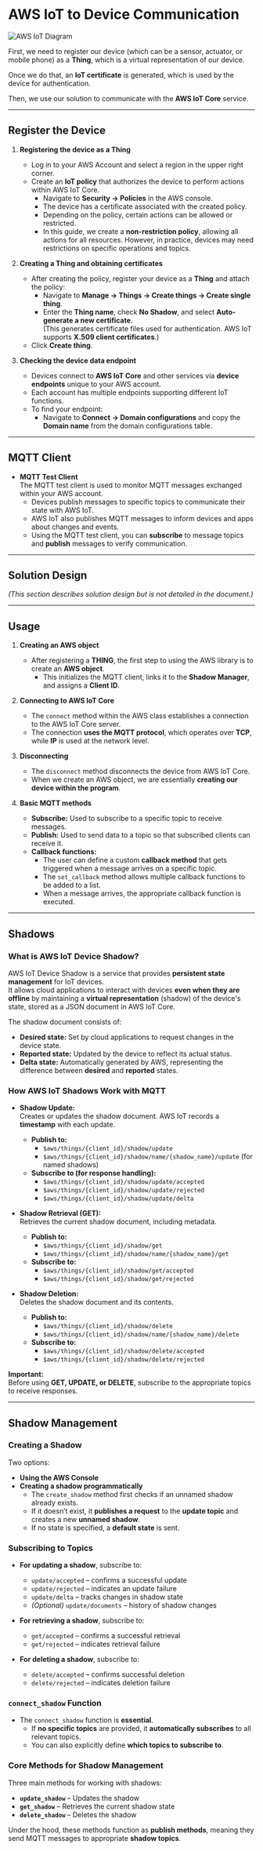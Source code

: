 # AWS IoT to Device Communication

![AWS IoT Diagram](../media/ss1.png)

First, we need to register our device (which can be a sensor, actuator, or mobile phone) as a **Thing**, which is a virtual representation of our device.

Once we do that, an **IoT certificate** is generated, which is used by the device for authentication.  

Then, we use our solution to communicate with the **AWS IoT Core** service.

---

## Register the Device

1. **Registering the device as a Thing**  
   - Log in to your AWS Account and select a region in the upper right corner.
   - Create an **IoT policy** that authorizes the device to perform actions within AWS IoT Core.  
     - Navigate to **Security → Policies** in the AWS console.
     - The device has a certificate associated with the created policy.
     - Depending on the policy, certain actions can be allowed or restricted.
     - In this guide, we create a **non-restriction policy**, allowing all actions for all resources. However, in practice, devices may need restrictions on specific operations and topics.

2. **Creating a Thing and obtaining certificates**  
   - After creating the policy, register your device as a **Thing** and attach the policy:  
     - Navigate to **Manage → Things → Create things → Create single thing**.
     - Enter the **Thing name**, check **No Shadow**, and select **Auto-generate a new certificate**.  
       (This generates certificate files used for authentication. AWS IoT supports **X.509 client certificates**.)
   - Click **Create thing**.

3. **Checking the device data endpoint**  
   - Devices connect to **AWS IoT Core** and other services via **device endpoints** unique to your AWS account.
   - Each account has multiple endpoints supporting different IoT functions.
   - To find your endpoint:  
     - Navigate to **Connect → Domain configurations** and copy the **Domain name** from the domain configurations table.

---

## MQTT Client

- **MQTT Test Client**  
  The MQTT test client is used to monitor MQTT messages exchanged within your AWS account.  
  - Devices publish messages to specific topics to communicate their state with AWS IoT.
  - AWS IoT also publishes MQTT messages to inform devices and apps about changes and events.
  - Using the MQTT test client, you can **subscribe** to message topics and **publish** messages to verify communication.

---

## Solution Design

_(This section describes solution design but is not detailed in the document.)_

---

## Usage

1. **Creating an AWS object**  
   - After registering a **THING**, the first step to using the AWS library is to create an **AWS object**.  
     - This initializes the MQTT client, links it to the **Shadow Manager**, and assigns a **Client ID**.

2. **Connecting to AWS IoT Core**  
   - The `connect` method within the AWS class establishes a connection to the AWS IoT Core server.
   - The connection **uses the MQTT protocol**, which operates over **TCP**, while **IP** is used at the network level.

3. **Disconnecting**  
   - The `disconnect` method disconnects the device from AWS IoT Core.
   - When we create an AWS object, we are essentially **creating our device within the program**.

4. **Basic MQTT methods**  
   - **Subscribe:** Used to subscribe to a specific topic to receive messages.
   - **Publish:** Used to send data to a topic so that subscribed clients can receive it.
   - **Callback functions:**  
     - The user can define a custom **callback method** that gets triggered when a message arrives on a specific topic.
     - The `set_callback` method allows multiple callback functions to be added to a list.
     - When a message arrives, the appropriate callback function is executed.

---

## Shadows

### What is AWS IoT Device Shadow?

AWS IoT Device Shadow is a service that provides **persistent state management** for IoT devices.  
It allows cloud applications to interact with devices **even when they are offline** by maintaining a **virtual representation** (shadow) of the device's state, stored as a JSON document in AWS IoT Core.

The shadow document consists of:
- **Desired state:** Set by cloud applications to request changes in the device state.
- **Reported state:** Updated by the device to reflect its actual status.
- **Delta state:** Automatically generated by AWS, representing the difference between **desired** and **reported** states.

### How AWS IoT Shadows Work with MQTT

- **Shadow Update:**  
  Creates or updates the shadow document. AWS IoT records a **timestamp** with each update.  
  - **Publish to:**
    - `$aws/things/{client_id}/shadow/update`
    - `$aws/things/{client_id}/shadow/name/{shadow_name}/update` (for named shadows)
  - **Subscribe to (for response handling):**
    - `$aws/things/{client_id}/shadow/update/accepted`
    - `$aws/things/{client_id}/shadow/update/rejected`
    - `$aws/things/{client_id}/shadow/update/delta`

- **Shadow Retrieval (GET):**  
  Retrieves the current shadow document, including metadata.  
  - **Publish to:**
    - `$aws/things/{client_id}/shadow/get`
    - `$aws/things/{client_id}/shadow/name/{shadow_name}/get`
  - **Subscribe to:**
    - `$aws/things/{client_id}/shadow/get/accepted`
    - `$aws/things/{client_id}/shadow/get/rejected`

- **Shadow Deletion:**  
  Deletes the shadow document and its contents.  
  - **Publish to:**
    - `$aws/things/{client_id}/shadow/delete`
    - `$aws/things/{client_id}/shadow/name/{shadow_name}/delete`
  - **Subscribe to:**
    - `$aws/things/{client_id}/shadow/delete/accepted`
    - `$aws/things/{client_id}/shadow/delete/rejected`

**Important:**  
Before using **GET, UPDATE, or DELETE**, subscribe to the appropriate topics to receive responses.

---

## Shadow Management

### Creating a Shadow

Two options:
- **Using the AWS Console**
- **Creating a shadow programmatically**  
  - The `create_shadow` method first checks if an unnamed shadow already exists.
  - If it doesn’t exist, it **publishes a request** to the **update topic** and creates a new **unnamed shadow**.
  - If no state is specified, a **default state** is sent.

### Subscribing to Topics

- **For updating a shadow**, subscribe to:
  - `update/accepted` – confirms a successful update
  - `update/rejected` – indicates an update failure
  - `update/delta` – tracks changes in shadow state
  - *(Optional)* `update/documents` – history of shadow changes

- **For retrieving a shadow**, subscribe to:
  - `get/accepted` – confirms a successful retrieval
  - `get/rejected` – indicates retrieval failure

- **For deleting a shadow**, subscribe to:
  - `delete/accepted` – confirms successful deletion
  - `delete/rejected` – indicates deletion failure

### `connect_shadow` Function

- The `connect_shadow` function is **essential**.  
  - If **no specific topics** are provided, it **automatically subscribes** to all relevant topics.
  - You can also explicitly define **which topics to subscribe to**.

### Core Methods for Shadow Management

Three main methods for working with shadows:
- **`update_shadow`** – Updates the shadow
- **`get_shadow`** – Retrieves the current shadow state
- **`delete_shadow`** – Deletes the shadow

Under the hood, these methods function as **publish methods**, meaning they send MQTT messages to appropriate **shadow topics**.

